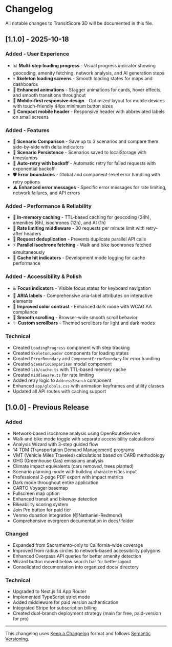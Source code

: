 # Changelog

All notable changes to TransitScore 3D will be documented in this file.

## [1.1.0] - 2025-10-18

### Added - User Experience
- 📊 **Multi-step loading progress** - Visual progress indicator showing geocoding, amenity fetching, network analysis, and AI generation steps
- 💀 **Skeleton loading screens** - Smooth loading states for maps and dashboards
- 🎨 **Enhanced animations** - Stagger animations for cards, hover effects, and smooth transitions throughout
- 📱 **Mobile-first responsive design** - Optimized layout for mobile devices with touch-friendly 44px minimum button sizes
- 📐 **Compact mobile header** - Responsive header with abbreviated labels on small screens

### Added - Features
- 🔄 **Scenario Comparison** - Save up to 3 scenarios and compare them side-by-side with delta indicators
- 💾 **Scenario Persistence** - Scenarios saved to localStorage with timestamps
- 🔄 **Auto-retry with backoff** - Automatic retry for failed requests with exponential backoff
- 🛡️ **Error boundaries** - Global and component-level error handling with retry options
- ⚠️ **Enhanced error messages** - Specific error messages for rate limiting, network failures, and API errors

### Added - Performance & Reliability
- 💾 **In-memory caching** - TTL-based caching for geocoding (24h), amenities (6h), isochrones (12h), and AI (1h)
- 🚦 **Rate limiting middleware** - 30 requests per minute limit with retry-after headers
- 🔧 **Request deduplication** - Prevents duplicate parallel API calls
- ⚡ **Parallel isochrone fetching** - Walk and bike isochrones fetched simultaneously
- 🔄 **Cache hit indicators** - Development mode logging for cache performance

### Added - Accessibility & Polish
- ♿ **Focus indicators** - Visible focus states for keyboard navigation
- 🎯 **ARIA labels** - Comprehensive aria-label attributes on interactive elements
- 🌈 **Improved color contrast** - Enhanced dark mode with WCAG AA compliance
- 📜 **Smooth scrolling** - Browser-wide smooth scroll behavior
- ✨ **Custom scrollbars** - Themed scrollbars for light and dark modes

### Technical
- Created `LoadingProgress` component with step tracking
- Created `SkeletonLoader` components for loading states
- Created `ErrorBoundary` and `ComponentErrorBoundary` for error handling
- Created `ScenarioComparison` modal component
- Created `lib/cache.ts` with TTL-based memory cache
- Created `middleware.ts` for rate limiting
- Added retry logic to `AddressSearch` component
- Enhanced `app/globals.css` with animation keyframes and utility classes
- Updated all API routes with caching support

## [1.0.0] - Previous Release

### Added
- Network-based isochrone analysis using OpenRouteService
- Walk and bike mode toggle with separate accessibility calculations
- Analysis Wizard with 3-step guided flow
- 14 TDM (Transportation Demand Management) programs
- VMT (Vehicle Miles Traveled) calculations based on CARB methodology
- GHG (Greenhouse Gas) emissions analysis
- Climate impact equivalents (cars removed, trees planted)
- Scenario planning mode with building characteristics input
- Professional 2-page PDF export with impact metrics
- Dark mode throughout entire application
- CARTO Voyager basemap
- Fullscreen map option
- Enhanced transit and bikeway detection
- Bikeability scoring system
- Join Pro button for paid tier
- Venmo donation integration (@Nathaniel-Redmond)
- Comprehensive evergreen documentation in docs/ folder

### Changed
- Expanded from Sacramento-only to California-wide coverage
- Improved from radius circles to network-based accessibility polygons
- Enhanced Overpass API queries for better amenity detection
- Wizard button moved below search bar for better layout
- Consolidated documentation into organized docs/ directory

### Technical
- Upgraded to Next.js 14 App Router
- Implemented TypeScript strict mode
- Added middleware for paid version authentication
- Integrated Stripe for subscription billing
- Created dual-branch deployment strategy (main for free, paid-version for pro)

---

This changelog uses [Keep a Changelog](https://keepachangelog.com/) format and follows [Semantic Versioning](https://semver.org/).

